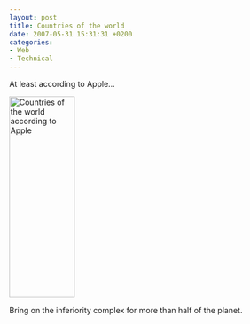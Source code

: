 ```yaml
---
layout: post
title: Countries of the world
date: 2007-05-31 15:31:31 +0200
categories:
- Web
- Technical
---
```

At least according to Apple...

<img src="http://www.rusiczki.net/blog/blogpics/countries-of-the-world.gif" width="118" height="363" alt="Countries of the world according to Apple" class="image" />

Bring on the inferiority complex for more than half of the planet.
